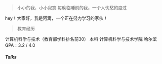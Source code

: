 > 小小的我，小小寂寞 
> 每晚临睡前的我，一个人忧愁的度过

hey！大家好，我是阿篱，一个正在努力学习的家伙！

>教育经历

计算机科学与技术（教育部学科排名前30） 本科 计算机科学与技术学院 哈尔滨
GPA：3.2 / 4.0



##### Talks

